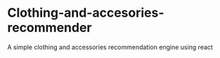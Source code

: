 # Clothing-and-accesories-recommender
A simple clothing and accessories recommendation engine using react
